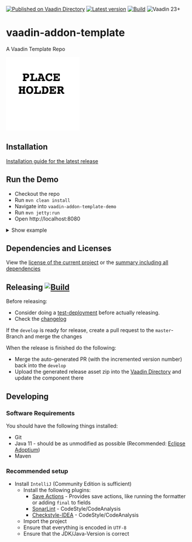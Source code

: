 [![Published on Vaadin Directory](https://img.shields.io/badge/Vaadin%20Directory-published-00b4f0.svg)](https://vaadin.com/directory/component/vaadin-addon-template)
[![Latest version](https://img.shields.io/maven-central/v/com.xdev-software/vaadin-addon-template)](https://mvnrepository.com/artifact/com.xdev-software/vaadin-addon-template)
[![Build](https://img.shields.io/github/workflow/status/xdev-software/vaadin-addon-template/Check%20Build/develop)](https://github.com/xdev-software/vaadin-addon-template/actions/workflows/checkBuild.yml?query=branch%3Adevelop)
![Vaadin 23+](https://img.shields.io/badge/Vaadin%20Platform/Flow-23+-00b4f0.svg)

# vaadin-addon-template
A Vaadin Template Repo

![demo](assets/demo.png)


## Installation
[Installation guide for the latest release](https://github.com/xdev-software/vaadin-addon-template/releases/latest#Installation)


## Run the Demo
* Checkout the repo
* Run ``mvn clean install``
* Navigate into ``vaadin-addon-template-demo`` 
* Run ``mvn jetty:run``
* Open http://localhost:8080


<details>
  <summary>Show example</summary>
  
  ![demo](assets/demo.gif)
</details>


## Dependencies and Licenses
View the [license of the current project](LICENSE) or the [summary including all dependencies](https://xdev-software.github.io/vaadin-addon-template/dependencies/)


## Releasing [![Build](https://img.shields.io/github/workflow/status/xdev-software/vaadin-addon-template/Release?label=Release)](https://github.com/xdev-software/vaadin-addon-template/actions/workflows/release.yml)

Before releasing:
* Consider doing a [test-deployment](https://github.com/xdev-software/vaadin-addon-template/actions/workflows/test-deploy.yml?query=branch%3Adevelop) before actually releasing.
* Check the [changelog](CHANGELOG.md)

If the ``develop`` is ready for release, create a pull request to the ``master``-Branch and merge the changes

When the release is finished do the following:
* Merge the auto-generated PR (with the incremented version number) back into the ``develop``
* Upload the generated release asset zip into the [Vaadin Directory](https://vaadin.com/directory) and update the component there


## Developing

### Software Requirements
You should have the following things installed:
* Git
* Java 11 - should be as unmodified as possible (Recommended: [Eclipse Adoptium](https://adoptium.net/temurin/releases/))
* Maven

### Recommended setup
* Install ``IntelliJ`` (Community Edition is sufficient)
  * Install the following plugins:
    * [Save Actions](https://plugins.jetbrains.com/plugin/7642-save-actions) - Provides save actions, like running the formatter or adding ``final`` to fields
    * [SonarLint](https://plugins.jetbrains.com/plugin/7973-sonarlint) - CodeStyle/CodeAnalysis
    * [Checkstyle-IDEA](https://plugins.jetbrains.com/plugin/1065-checkstyle-idea) - CodeStyle/CodeAnalysis
  * Import the project
  * Ensure that everything is encoded in ``UTF-8``
  * Ensure that the JDK/Java-Version is correct
